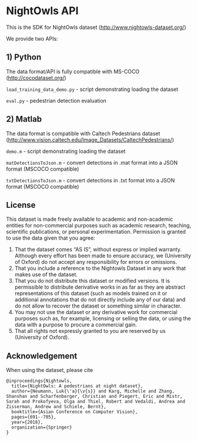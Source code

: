 # NightOwls API

This is the SDK for NightOwls dataset (http://www.nightowls-dataset.org/)

We provide two APIs:
## 1) Python
The data format/API is fully compatible with MS-COCO (http://cocodataset.org/)

`load_training_data_demo.py` - script demonstrating loading the dataset

`eval.py` - pedestrian detection evaluation



## 2) Matlab
The data format is compatible with Caltech Pedestrians dataset (http://www.vision.caltech.edu/Image_Datasets/CaltechPedestrians/)

`demo.m` - script demonstrating loading the dataset

`matDetectionsToJson.m` - convert detections in .mat format into a JSON format (MSCOCO compatible)

`txtDetectionsToJson.m` - convert detections in .txt format into a JSON format (MSCOCO compatible)

## License

This dataset is made freely available to academic and non-academic entities for non-commercial purposes such as academic research, teaching, scientific publications, or personal experimentation. Permission is granted to use the data given that you agree:
1. That the dataset comes “AS IS”, without express or implied warranty. Although every effort has been made to ensure accuracy, we (University of Oxford) do not accept any responsibility for errors or omissions.
2. That you include a reference to the Nightowls Dataset in any work that makes use of the dataset.
3. That you do not distribute this dataset or modified versions. It is permissible to distribute derivative works in as far as they are abstract representations of this dataset (such as models trained on it or additional annotations that do not directly include any of our data) and do not allow to recover the dataset or something similar in character.
4. You may not use the dataset or any derivative work for commercial purposes such as, for example, licensing or selling the data, or using the data with a purpose to procure a commercial gain.
5. That all rights not expressly granted to you are reserved by us (University of Oxford).


## Acknowledgement

When using the dataset, please cite


```
@inproceedings{Nightowls,
  title={NightOwls: A pedestrians at night dataset},
  author={Neumann, Luk{\'a}{\v{s}} and Karg, Michelle and Zhang, Shanshan and Scharfenberger, Christian and Piegert, Eric and Mistr, Sarah and Prokofyeva, Olga and Thiel, Robert and Vedaldi, Andrea and Zisserman, Andrew and Schiele, Bernt},
  booktitle={Asian Conference on Computer Vision},
  pages={691--705},
  year={2018},
  organization={Springer}
}
```
